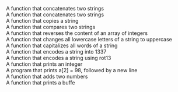 A function that concatenates two strings\
A function that concatenates two strings\
A function that copies a string\
A function that compares two strings\
A function that reverses the content of an array of integers\
A function that changes all lowercase letters of a string to uppercase\
A function that capitalizes all words of a string\
A function that encodes a string into 1337\
A function that encodes a string using rot13\
A function that prints an integer\
A program that prints a[2] = 98, followed by a new line\
A function that adds two numbers\
A function that prints a buffe
